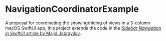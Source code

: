 # NavigationCoordinatorExample

A proposal for coordinating the showing/hiding of views in a 3-column macOS SwiftUI app, this project extends the code in the [_Sidebar
Navigation in SwiftUI_ article by Majid Jabrayilov](https://swiftwithmajid.com/2020/07/21/sidebar-navigation-in-swiftui/).


